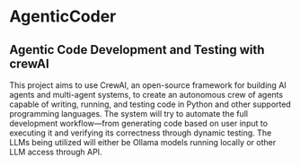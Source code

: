 # AgenticCoder

## Agentic Code Development and Testing with crewAI

This project aims to use CrewAI, an open-source framework for building AI agents and multi-agent systems, to create an autonomous crew of agents capable of writing, running, and testing code in Python and other supported programming languages. The system will try to automate the full development workflow—from generating code based on user input to executing it and verifying its correctness through dynamic testing. The LLMs being utilized will either be Ollama models running locally or other LLM access through API.
